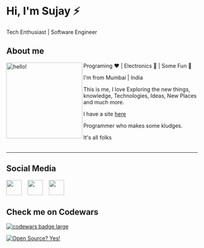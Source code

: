 # Hi, I'm Sujay ⚡

Tech Enthusiast | Software Engineer

## About me
<p>
  <img width="200" alt="hello!" align="left" src="https://raw.githubusercontent.com/alaspuresujay/alaspuresujay/master/img/sujay.jpg">
</p>

Programing ❤️ | Electronics 💙 | Some Fun 💚

I'm from Mumbai | India

This is me, I love Exploring the new things, knowledge, Technologies, Ideas, New Places and much more.

I have a site [here](https://alaspuresujay.github.io)

Programmer who makes some kludges.

It's all folks
<br><br><hr>
## Social Media

<a href="https://in.linkedin.com/in/alaspuresujay"><img height="40" src="https://camo.githubusercontent.com/a25943975d6716ea349a4e41c4f05c027dc6da74/68747470733a2f2f696d672e736869656c64732e696f2f747769747465722f75726c3f636f6c6f723d253233303037326231266c6162656c3d636f6e6e656374266c6f676f3d6c696e6b6564696e266c6f676f436f6c6f723d253233303037326231267374796c653d666c61742d7371756172652675726c3d68747470732533412532462532467777772e6c696e6b6564696e2e636f6d253246696e253246616c656a616e64726f2d72616d6972657a2d63696365726f73253246"></a> &nbsp;&nbsp;
<a href="https://www.instagram.com/alaspuresujay"><img height="40" src="https://raw.githubusercontent.com/alaspuresujay/alaspuresujay/master/img/insta.png"></a> &nbsp;&nbsp;
<a href="http://facebook.com/alaspuresujay"><img height="40" src="https://raw.githubusercontent.com/alaspuresujay/alaspuresujay/master/img/fb.png"></a>
<br>
## Check me on Codewars
<a target="_blank" href="https://www.codewars.com/users/alaspuresujay"><img align="middle" src="https://www.codewars.com/users/alaspuresujay/badges/large" alt="codewars badge large" /></a>
<br>

[![Open Source? Yes!](https://img.shields.io/badge/Open%20Source%3F-Yes-blue?style=plastic&logo=github)](https://github.com/alaspuresujay)


